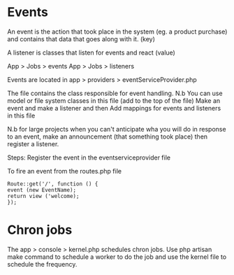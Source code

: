 Events
========

An event is the action that took place in the system (eg. a product purchase) and contains that data that goes along with it. (key)

A listener is classes that listen for events and react (value)

App > Jobs > events
App > Jobs > listeners

Events are located in app > providers > eventServiceProvider.php

The file contains the class responsible for event handling. N.b You can use model or file system classes in this file (add to the top of the file)
Make an event and make a listener and then Add mappings for events and listeners in this file 

N.b for large projects when you can't anticipate wha you will do in response to an event, make an announcement (that something took place) then register a listener.

Steps:
Register the event in the eventserviceprovider file

To fire an event from the routes.php file

```
Route::get('/', function () {
event (new EventName);
return view ('welcome);
});

```

Chron jobs
=============

The app > console > kernel.php schedules chron jobs. Use php artisan make command to schedule a worker to do the job and use the kernel file to schedule the frequency.
